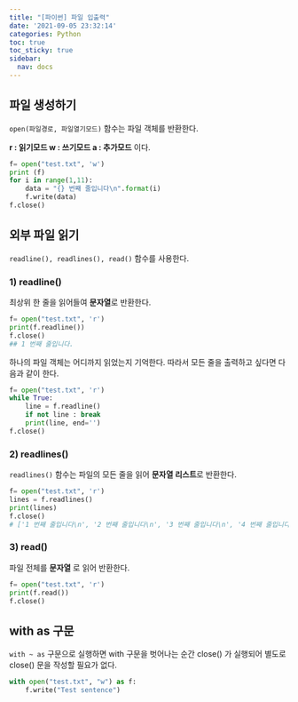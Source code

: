 ```yaml
---
title: "[파이썬] 파일 입출력"
date: '2021-09-05 23:32:14'
categories: Python
toc: true
toc_sticky: true
sidebar:
  nav: docs
---
```

## 파일 생성하기

```open(파일경로, 파일열기모드)``` 함수는 파일 객체를 반환한다.

**r : 읽기모드  w : 쓰기모드  a : 추가모드**	이다.

```python
f= open("test.txt", 'w')
print (f)
for i in range(1,11):
    data = "{} 번째 줄입니다\n".format(i)
    f.write(data)
f.close()
```



## 외부 파일 읽기

```readline(), readlines(), read()``` 함수를 사용한다.

### 1) readline()

최상위 한 줄을 읽어들여 **문자열**로 반환한다.

```python
f= open("test.txt", 'r')
print(f.readline())
f.close()
## 1 번째 줄입니다.
```



하나의 파일 객체는 어디까지 읽었는지 기억한다. 따라서 모든 줄을 출력하고 싶다면 다음과 같이 한다.

```python
f= open("test.txt", 'r')
while True:
    line = f.readline()
    if not line : break
    print(line, end='')
f.close()
```



### 2) readlines()

```readlines()``` 함수는 파일의 모든 줄을 읽어 **문자열 리스트**로 반환한다.

```python
f= open("test.txt", 'r')
lines = f.readlines()
print(lines)
f.close()
# ['1 번째 줄입니다\n', '2 번째 줄입니다\n', '3 번째 줄입니다\n', '4 번째 줄입니다\n', '5 번째 줄입니다\n', '6 번째 줄입니다\n', '7 번째 줄입니다\n', '8 번째 줄입니다\n', '9 번째 줄입니다\n', '10 번째 줄입니다\n']
```



### 3) read()

파일 전체를 **문자열** 로 읽어 반환한다.

```python
f= open("test.txt", 'r')
print(f.read())
f.close()
```



## with as 구문

```with ~ as```  구문으로 실행하면 with 구문을 벗어나는 순간 close() 가 실행되어 별도로 close() 문을 작성할 필요가 없다.

```python
with open("test.txt", "w") as f:
    f.write("Test sentence")
```

